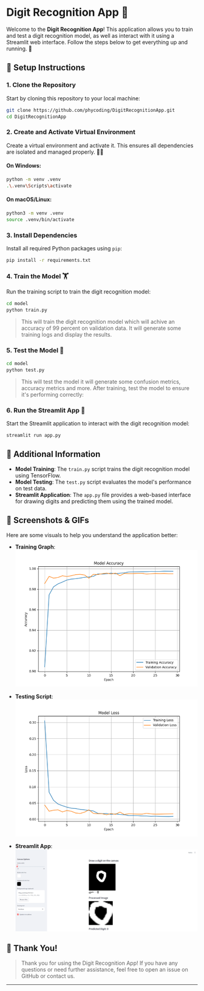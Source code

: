 
# Digit Recognition App 🚀

Welcome to the **Digit Recognition App**! This application allows you to train and test a digit recognition model, as well as interact with it using a Streamlit web interface. Follow the steps below to get everything up and running. 🎉

## 📂 Setup Instructions

### 1. Clone the Repository

Start by cloning this repository to your local machine:

```bash
git clone https://github.com/phycoding/DigitRecognitionApp.git
cd DigitRecognitionApp
```

### 2. Create and Activate Virtual Environment

Create a virtual environment and activate it. This ensures all dependencies are isolated and managed properly. 🧑‍💻

#### On Windows:
```bash
python -m venv .venv
.\.venv\Scripts\activate
```

#### On macOS/Linux:
```bash
python3 -m venv .venv
source .venv/bin/activate
```

### 3. Install Dependencies

Install all required Python packages using `pip`:

```bash
pip install -r requirements.txt
```

### 4. Train the Model 🏋️

Run the training script to train the digit recognition model:

```bash
cd model
python train.py
```
> This will train the digit recognition model which will achive an accuracy of 99 percent on validation data. It will generate some training logs and display the results.

### 5. Test the Model 🧪

```bash
cd model
python test.py
```
> This will test the model it will generate some confusion metrics, accuracy metrics and more.
After training, test the model to ensure it's performing correctly:


### 6. Run the Streamlit App 🌟

Start the Streamlit application to interact with the digit recognition model:

```bash
streamlit run app.py
```

## 📄 Additional Information

- **Model Training**: The `train.py` script trains the digit recognition model using TensorFlow.
- **Model Testing**: The `test.py` script evaluates the model's performance on test data.
- **Streamlit Application**: The `app.py` file provides a web-based interface for drawing digits and predicting them using the trained model.

## 📸 Screenshots & GIFs

Here are some visuals to help you understand the application better:

- **Training Graph**: ![Training Graph](images/model_statistics.png)
  
- **Testing Script**: ![Testing GIF](images/model_loss.png)
  
- **Streamlit App**: ![Streamlit App Screenshot](images/app.png)

## 🎉 Thank You!

>Thank you for using the Digit Recognition App! If you have any questions or need further assistance, feel free to open an issue on GitHub or contact us.
---
